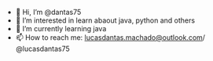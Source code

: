 - 👋 Hi, I’m @dantas75
- 👀 I’m interested in learn abaout java, python and others 
- 🌱 I’m currently learning java
- 📫 How to reach me: lucasdantas.machado@outlook.com/ @lucasdantas75

<!---
dantas75/dantas75 is a ✨ special ✨ repository because its `README.md` (this file) appears on your GitHub profile.
You can click the Preview link to take a look at your changes.
--->
